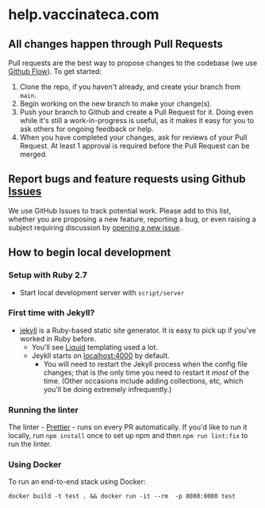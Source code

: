 # help.vaccinateca.com


## All changes happen through Pull Requests

Pull requests are the best way to propose changes to the codebase (we use [Github Flow](https://guides.github.com/introduction/flow/index.html)). To get started:

1. Clone the repo, if you haven't already, and create your branch from `main`.
2. Begin working on the new branch to make your change(s).
3. Push your branch to Github and create a Pull Request for it. Doing even while it's still a work-in-progress is useful, as it makes it easy for you to ask others for ongoing feedback or help.
4. When you have completed your changes, ask for reviews of your Pull Request. At least 1 approval is required before the Pull Request can be merged.

## Report bugs and feature requests using Github [Issues](https://github.com/CAVaccineInventory/help.vaccinate/issues)
We use GitHub Issues to track potential work. Please add to this list, whether you are proposing a new feature, reporting a bug, or even raising a subject requiring discussion by [opening a new issue](https://github.com/CAVaccineInventory/help.vaccinate/issues/new).

## How to begin local development

### Setup with Ruby 2.7
- Start local development server with `script/server`

### First time with Jekyll?

- [jekyll](https://jekyllrb.com/) is a Ruby-based static site generator. It is easy to pick up if you've worked in Ruby before.
  - You'll see [Liquid](https://shopify.github.io/liquid/) templating used a lot.
  - Jeykll starts on [localhost:4000](http://localhost:4000/) by default.
    - You will need to restart the Jekyll process when the config file changes; that is the only time you need to restart it _most_ of the time. (Other occasions include adding collections, etc, which you'll be doing extremely infrequently.)

### Running the linter
The linter - [Prettier](https://prettier.io/) - runs on every PR automatically. If you'd like to run it locally, run `npm install` once to set up npm and then `npm run lint:fix` to run the linter. 

### Using Docker

To run an end-to-end stack using Docker:
```
docker build -t test . && docker run -it --rm  -p 8080:8080 test
```
